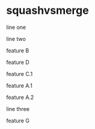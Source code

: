 # squashvsmerge
line one

line two

feature B

feature D

feature C.1

feature A.1

feature A.2

line three

feature G
